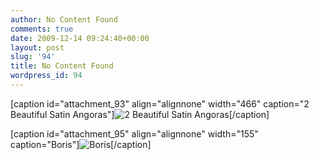 ```yaml
---
author: No Content Found
comments: true
date: 2009-12-14 09:24:40+00:00
layout: post
slug: '94'
title: No Content Found
wordpress_id: 94
---
```


[caption id="attachment_93" align="alignnone" width="466" caption="2 Beautiful Satin Angoras"]![2 Beautiful Satin Angoras](http://www.midsouthangora.com/angora/wp-content/uploads/2009/12/2satns1.jpg)[/caption]

[caption id="attachment_95" align="alignnone" width="155" caption="Boris"]![Boris](http://www.midsouthangora.com/angora/wp-content/uploads/2009/12/boris_small.jpg)[/caption]

